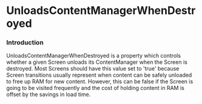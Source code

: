 # UnloadsContentManagerWhenDestroyed

### Introduction

UnloadsContentManagerWhenDestroyed is a property which controls whether a given Screen unloads its ContentManager when the Screen is destroyed. Most Screens should have this value set to 'true' because Screen transitions usually represent when content can be safely unloaded to free up RAM for new content. However, this can be false if the Screen is going to be visited frequently and the cost of holding content in RAM is offset by the savings in load time.


